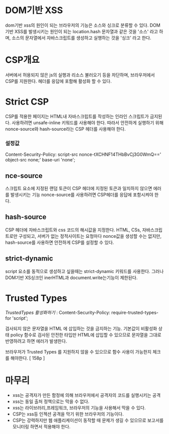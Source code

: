 # DOM기반 XSS

dom기반 xss의 원인이 되는 브라우저의 기능은 소스와 싱크로 분류할 수 있다.
DOM 기반 XSS를 발생시키는 원인이 되는 location.hash 문자열과 같은 것을 '소스' 라고 하며,
소스의 문자열에서 자바스크립트를 생성하고 실행하는 것을 '싱크' 라고 한다.

# CSP개요

서버에서 허용되지 않은 js의 실행과 리소스 불러오기 등을 차단하며, 브라우저에서 CSP를 지원한다.
헤더를 응답에 포함해 활성화 할 수 있다.

# Strict CSP

CSP를 적용한 페이지는 HTML내 자바스크립트를 작성하는 인라인 스크립트가 금지된다.
사용하려면 unsafe-inline 키워드를 사용해야 한다.
따라서 안전하게 실행하기 위해 nonce-source와 hash-source라는 CSP 헤더를 사용해야 한다.

### 설정값

Content-Security-Policy:
script-src nonce-tXCHNF14THbBvCj3G0WmQ==' object-src none;'
base-uri 'none';

## nce-source

스크립트 요소에 지정된 랜덤 토큰이 CSP 헤더에 지정된 토큰과 일치하지 않으면 에러를 발생시키는 기능
nonce-source를 사용하려면 CSP헤더를 응답에 포함시켜야 한다.

## hash-source

CSP 헤더에 자바스크립트와 css 코드의 해시값을 지정한다.
HTML, CSs, 자바스크립트로만 구성되고, 서버가 없는 정적사이트는 요청마다 nonce값을 생성할 수는 없지만,
hash-source를 사용하면 안전하게 CSP를 설정할 수 있다.

## strict-dynamic

script 요소를 동적으로 생성하고 싶을때는 strict-dynamic 키워드를 사용한다.
그러나 DOM기반 XS싱크인 inerHTML과 document.write는기능이 제한된다.

# Trusted Types

_TrustedTypes 활성화하기_ : Content-Security-Policy: require-trusted-types-for 'script';

검사되지 않은 문자열을 HTML 에 삽입하는 것을 금지하는 기능. 기본값이 비활성화 상태
policy 함수로 검사된 안전한 타입만 HTML에 삽입할 수 있으므로 문자열을 그대로 반영하려고 하면 에러가 발생한다.

브라우저가 Trusted Types 를 지원하지 않을 수 있으므로 함수 사용이 가능한지 체크를 해야한다. [ 158p ]

# 마무리

- xss는 공격자가 만든 함정에 의해 브라우저에서 공격자의 코드를 실행시키는 공격
- xss는 동일 출처 정책으로는 막을 수 없다.
- xss는 라이브러리,프레임워크, 브라우저의 기능을 사용해서 막을 수 있다.
- CSP는 xss등 인젝션 공격을 막기 위한 브라우저의 기능이다.
- CSP는 강력하지만 웹 애플리케이션이 동작할 때 문제가 생길 수 있으므로 보고서를 모니터링 하면서 적용해야 한다.
